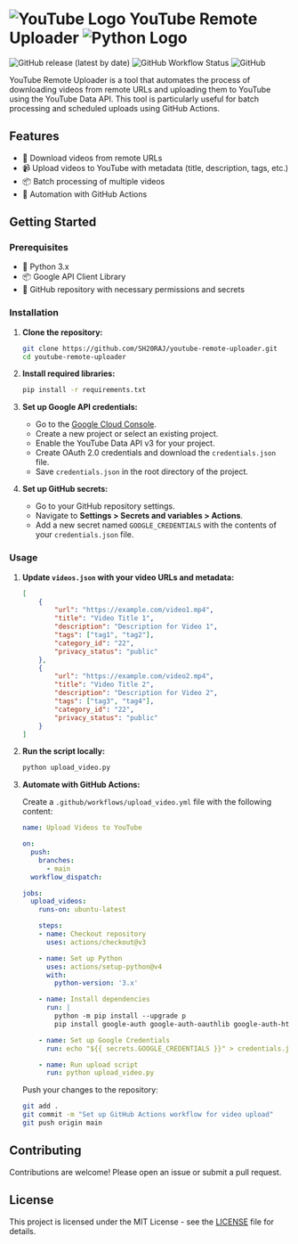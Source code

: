 # ![YouTube Logo](https://upload.wikimedia.org/wikipedia/commons/4/42/YouTube_icon_%282013-2017%29.png) YouTube Remote Uploader ![Python Logo](https://www.python.org/static/community_logos/python-logo.png)

![GitHub release (latest by date)](https://img.shields.io/github/v/release/SH20RAJ/youtube-remote-uploader)
![GitHub Workflow Status](https://img.shields.io/github/actions/workflow/status/SH20RAJ/youtube-remote-uploader/upload_video.yml)
![GitHub](https://img.shields.io/github/license/SH20RAJ/youtube-remote-uploader)

YouTube Remote Uploader is a tool that automates the process of downloading videos from remote URLs and uploading them to YouTube using the YouTube Data API. This tool is particularly useful for batch processing and scheduled uploads using GitHub Actions.

## Features

- 🚀 Download videos from remote URLs
- 📹 Upload videos to YouTube with metadata (title, description, tags, etc.)
- 📦 Batch processing of multiple videos
- 🔄 Automation with GitHub Actions

## Getting Started

### Prerequisites

- 🐍 Python 3.x
- 📦 Google API Client Library
- 🔐 GitHub repository with necessary permissions and secrets

### Installation

1. **Clone the repository:**

   ```sh
   git clone https://github.com/SH20RAJ/youtube-remote-uploader.git
   cd youtube-remote-uploader
   ```

2. **Install required libraries:**

   ```sh
   pip install -r requirements.txt
   ```

3. **Set up Google API credentials:**

   - Go to the [Google Cloud Console](https://console.cloud.google.com/).
   - Create a new project or select an existing project.
   - Enable the YouTube Data API v3 for your project.
   - Create OAuth 2.0 credentials and download the `credentials.json` file.
   - Save `credentials.json` in the root directory of the project.

4. **Set up GitHub secrets:**

   - Go to your GitHub repository settings.
   - Navigate to **Settings > Secrets and variables > Actions**.
   - Add a new secret named `GOOGLE_CREDENTIALS` with the contents of your `credentials.json` file.

### Usage

1. **Update `videos.json` with your video URLs and metadata:**

   ```json
   [
       {
           "url": "https://example.com/video1.mp4",
           "title": "Video Title 1",
           "description": "Description for Video 1",
           "tags": ["tag1", "tag2"],
           "category_id": "22",
           "privacy_status": "public"
       },
       {
           "url": "https://example.com/video2.mp4",
           "title": "Video Title 2",
           "description": "Description for Video 2",
           "tags": ["tag3", "tag4"],
           "category_id": "22",
           "privacy_status": "public"
       }
   ]
   ```

2. **Run the script locally:**

   ```sh
   python upload_video.py
   ```

3. **Automate with GitHub Actions:**

   Create a `.github/workflows/upload_video.yml` file with the following content:

   ```yaml
   name: Upload Videos to YouTube

   on:
     push:
       branches:
         - main
     workflow_dispatch:

   jobs:
     upload_videos:
       runs-on: ubuntu-latest

       steps:
       - name: Checkout repository
         uses: actions/checkout@v3

       - name: Set up Python
         uses: actions/setup-python@v4
         with:
           python-version: '3.x'

       - name: Install dependencies
         run: |
           python -m pip install --upgrade p
           pip install google-auth google-auth-oauthlib google-auth-httplib2 google-api-python-client requests

       - name: Set up Google Credentials
         run: echo "${{ secrets.GOOGLE_CREDENTIALS }}" > credentials.json

       - name: Run upload script
         run: python upload_video.py
   ```

   Push your changes to the repository:

   ```sh
   git add .
   git commit -m "Set up GitHub Actions workflow for video upload"
   git push origin main
   ```

## Contributing

Contributions are welcome! Please open an issue or submit a pull request.

## License

This project is licensed under the MIT License - see the [LICENSE](LICENSE) file for details.
